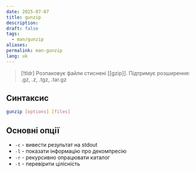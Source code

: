 ```yaml
---
date: 2025-07-07
title: gunzip
description: 
draft: false
tags:
  - man/gunzip
aliases: 
permalink: man-gunzip
lang: uk
---
```


> [!tldr]
> Розпаковує файли стиснені [[gzip]]. Підтримує розширення: .gz, .z, .tgz, .tar.gz

## Синтаксис

```bash
gunzip [options] [files]
```

## Основні опції

- `-c` - вивести результат на stdout
- `-l` - показати інформацію про декомпресію
- `-r` - рекурсивно опрацювати каталог
- `-t` - перевірити цілісність